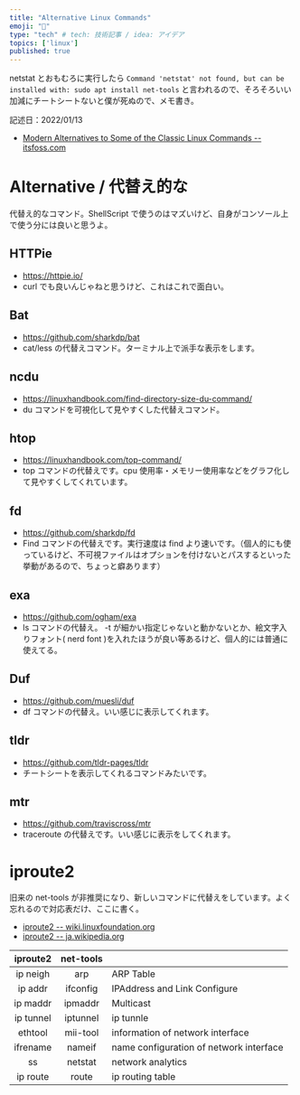 ```yaml
---
title: "Alternative Linux Commands"
emoji: "🐧"
type: "tech" # tech: 技術記事 / idea: アイデア
topics: ['linux']
published: true
---
```


netstat とおもむろに実行したら `Command 'netstat' not found, but can be installed with: sudo apt install net-tools` と言われるので、そろそろいい加減にチートシートないと僕が死ぬので、メモ書き。

記述日：2022/01/13

- [Modern Alternatives to Some of the Classic Linux Commands -- itsfoss.com ](https://itsfoss.com/legacy-linux-commands-alternatives/)

# Alternative / 代替え的な

代替え的なコマンド。ShellScript で使うのはマズいけど、自身がコンソール上で使う分には良いと思うよ。

## HTTPie

- https://httpie.io/
- curl でも良いんじゃねと思うけど、これはこれで面白い。

## Bat

- https://github.com/sharkdp/bat
- cat/less の代替えコマンド。ターミナル上で派手な表示をします。

## ncdu

- https://linuxhandbook.com/find-directory-size-du-command/
- du コマンドを可視化して見やすくした代替えコマンド。

## htop

- https://linuxhandbook.com/top-command/
- top コマンドの代替えです。cpu 使用率・メモリー使用率などをグラフ化して見やすくしてくれています。

## fd

- https://github.com/sharkdp/fd
- Find コマンドの代替えです。実行速度は find より速いです。（個人的にも使っているけど、不可視ファイルはオプションを付けないとパスするといった挙動があるので、ちょっと癖あります）

## exa

- https://github.com/ogham/exa
- ls コマンドの代替え。 -t が細かい指定じゃないと動かないとか、絵文字入りフォント( nerd font )を入れたほうが良い等あるけど、個人的には普通に使えてる。

## Duf

- https://github.com/muesli/duf
- df コマンドの代替え。いい感じに表示してくれます。

## tldr

- https://github.com/tldr-pages/tldr
- チートシートを表示してくれるコマンドみたいです。

## mtr

- https://github.com/traviscross/mtr
- traceroute の代替えです。いい感じに表示をしてくれます。


# iproute2

旧来の net-tools が非推奨になり、新しいコマンドに代替えをしています。よく忘れるので対応表だけ、ここに書く。

- [iproute2 -- wiki.linuxfoundation.org](https://wiki.linuxfoundation.org/networking/iproute2)
- [iproute2 -- ja.wikipedia.org](https://ja.wikipedia.org/wiki/Iproute2)

| iproute2 | net-tools | |
| :---: | :---: |:-- |
| ip neigh | arp | ARP Table |
| ip addr | ifconfig | IPAddress and Link Configure |
| ip maddr | ipmaddr | Multicast |
| ip tunnel | iptunnel | ip tunnle |
| ethtool | mii-tool | information of network interface |
| ifrename | nameif | name configuration of network interface |
| ss | netstat | network analytics |
| ip route | route | ip routing table |

